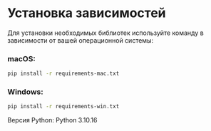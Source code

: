 # Установка зависимостей

Для установки необходимых библиотек используйте команду в зависимости от вашей операционной системы:

### macOS:
```bash
pip install -r requirements-mac.txt
```

### Windows:
```bash
pip install -r requirements-win.txt
```

Версия Python: Python 3.10.16
